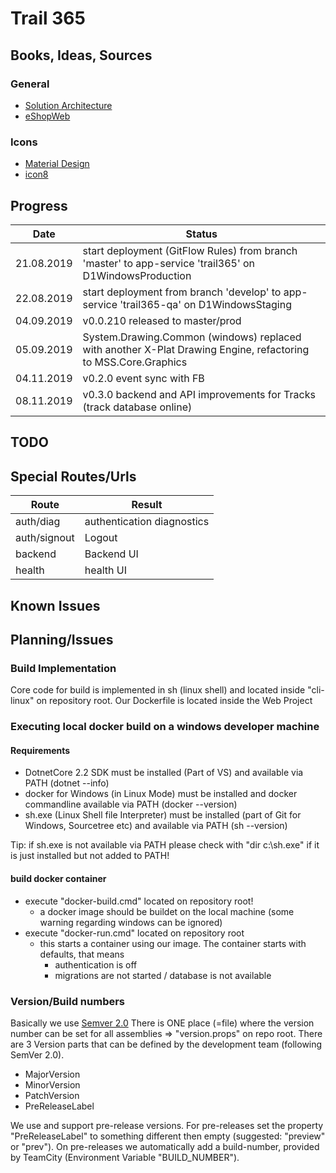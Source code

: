 # Trail 365

## Books, Ideas, Sources
### General
- [Solution Architecture](https://github.com/ardalis/CleanArchitecture)
- [eShopWeb](https://github.com/dotnet-architecture/eShopOnWeb)

### Icons
- [Material Design](https://github.com/Templarian/MaterialDesign)
- [icon8](https://icons8.com/icons/set)

## Progress
Date|Status
---|---
21.08.2019|start deployment (GitFlow Rules) from branch 'master' to app-service 'trail365' on D1WindowsProduction 
22.08.2019|start deployment from branch 'develop' to app-service 'trail365-qa' on D1WindowsStaging
04.09.2019|v0.0.210 released to master/prod
05.09.2019|System.Drawing.Common (windows) replaced with another X-Plat Drawing Engine, refactoring to MSS.Core.Graphics
04.11.2019|v0.2.0 event sync with FB
08.11.2019|v0.3.0 backend and API improvements for Tracks (track database online) 

## TODO 

## Special Routes/Urls

Route|Result
---|---
auth/diag|authentication diagnostics
auth/signout|Logout
backend|Backend UI
health|health UI

## Known Issues

## Planning/Issues

### Build Implementation 
Core code for build is implemented in sh (linux shell) and located inside "cli-linux" on repository root.
Our Dockerfile is located inside the Web Project

### Executing local docker build on a windows developer machine

#### Requirements
- DotnetCore 2.2 SDK must be installed (Part of VS) and available via PATH (dotnet --info)
- docker for Windows (in Linux Mode) must be installed and docker commandline available via PATH (docker --version)
- sh.exe (Linux Shell file Interpreter) must be installed (part of Git for Windows, Sourcetree etc) and available via PATH (sh --version)

Tip: if sh.exe is not available via PATH please check with "dir c:\sh.exe" if it is just installed but not added to PATH!

#### build docker container
- execute "docker-build.cmd" located on repository root!
    - a docker image should be buildet on the local machine (some warning regarding windows can be ignored)
- execute "docker-run.cmd" located on repository root
   - this starts a container using our image. The container starts with defaults, that means
       - authentication is off
       - migrations are not started / database is not available  

### Version/Build numbers
Basically we use [Semver 2.0](https://semver.org/spec/v2.0.0.html)
There is ONE place (=file) where the version number can be set for all assemblies => "version.props" on repo root.
There are 3 Version parts that can be defined by the development team (following SemVer 2.0).
- MajorVersion
- MinorVersion
- PatchVersion
- PreReleaseLabel

We use and support pre-release versions.
For pre-releases set the property "PreReleaseLabel" to something different then empty (suggested: "preview" or "prev").
On pre-releases we automatically add a build-number, provided by TeamCity (Environment Variable "BUILD_NUMBER").

